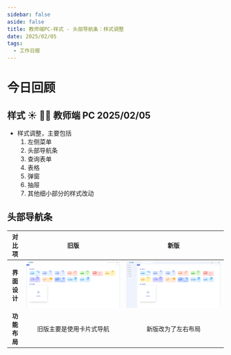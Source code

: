 ```yaml
---
sidebar: false
aside: false
title: 教师端PC-样式 - 头部导航条：样式调整
date: 2025/02/05
tags:
  - 工作日报
---
```


# 今日回顾

## 样式 ☀️ 👨‍🏫 教师端 PC 2025/02/05

- 样式调整，主要包括
  1. 左侧菜单
  2. 头部导航条
  3. 查询表单
  4. 表格
  5. 弹窗
  6. 抽屉
  7. 其他细小部分的样式改动

## 头部导航条

| 对比项       | 旧版                               | 新版                              |
| ------------ | ---------------------------------- | --------------------------------- |
| **界面设计** | ![旧版界面](../images/nav-old.png) | ![新版界面](../images/nav-v1.png) |
| **功能布局** | 旧版主要是使用卡片式导航           | 新版改为了左右布局                |

<style>
table, thead, tr, th {
  text-align: center !important;
}
</style>
